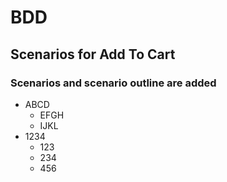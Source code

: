 # BDD
## Scenarios for Add To Cart
### Scenarios and scenario outline are added
  - ABCD
    - EFGH
    - IJKL
  - 1234
    - 123
    - 234
    - 456 
